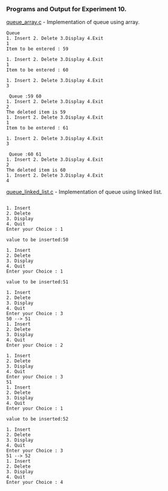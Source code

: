 ### Programs and Output for Experiment 10.

[queue_array.c](https://github.com/akkupy/DS_S3/blob/main/Exp_10/queue_array.c) - Implementation of queue using array.
```
Queue
1. Insert 2. Delete 3.Display 4.Exit 
1
Item to be entered : 59

1. Insert 2. Delete 3.Display 4.Exit 
1
Item to be entered : 60

1. Insert 2. Delete 3.Display 4.Exit 
3

 Queue :59 60 
1. Insert 2. Delete 3.Display 4.Exit 
2
The deleted item is 59
1. Insert 2. Delete 3.Display 4.Exit
1
Item to be entered : 61

1. Insert 2. Delete 3.Display 4.Exit
3

 Queue :60 61
1. Insert 2. Delete 3.Display 4.Exit
2
The deleted item is 60
1. Insert 2. Delete 3.Display 4.Exit
4

```  

[queue_linked_list.c](https://github.com/akkupy/DS_S3/blob/main/Exp_10/queue_linked_list.c) - Implementation of queue using linked list.
```

1. Insert 
2. Delete
3. Display
4. Quit
Enter your Choice : 1

value to be inserted:50

1. Insert 
2. Delete
3. Display
4. Quit
Enter your Choice : 1

value to be inserted:51

1. Insert
2. Delete
3. Display
4. Quit
Enter your Choice : 3
50 --> 51
1. Insert
2. Delete
3. Display
4. Quit
Enter your Choice : 2

1. Insert
2. Delete
3. Display
4. Quit
Enter your Choice : 3
51
1. Insert
2. Delete
3. Display
4. Quit
Enter your Choice : 1

value to be inserted:52

1. Insert
2. Delete
3. Display
4. Quit
Enter your Choice : 3
51 --> 52
1. Insert
2. Delete
3. Display
4. Quit
Enter your Choice : 4

```  